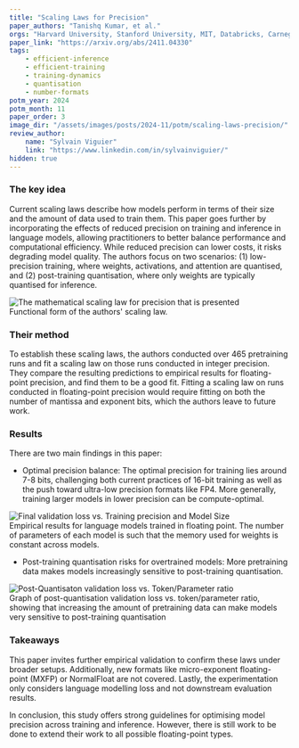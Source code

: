 ```yaml
---
title: "Scaling Laws for Precision"
paper_authors: "Tanishq Kumar, et al."
orgs: "Harvard University, Stanford University, MIT, Databricks, Carnegie Mellon University"
paper_link: "https://arxiv.org/abs/2411.04330"
tags:
    - efficient-inference
    - efficient-training
    - training-dynamics
    - quantisation
    - number-formats
potm_year: 2024
potm_month: 11
paper_order: 3
image_dir: "/assets/images/posts/2024-11/potm/scaling-laws-precision/"
review_author:
    name: "Sylvain Viguier"
    link: "https://www.linkedin.com/in/sylvainviguier/"
hidden: true
---
```


### The key idea

Current scaling laws describe how models perform in terms of their size and the amount of data used to train them. This paper goes further by incorporating the effects of reduced precision on training and inference in language models, allowing practitioners to better balance performance and computational efficiency. While reduced precision can lower costs, it risks degrading model quality. The authors focus on two scenarios: (1) low-precision training, where weights, activations, and attention are quantised, and (2) post-training quantisation, where only weights are typically quantised for inference.

<img src="{{ page.image_dir | append: 'figure_1.png' | relative_url }}" alt="The mathematical scaling law for precision that is presented" class="constrained_img_large">
<figcaption>Functional form of the authors' scaling law.</figcaption>

### Their method

To establish these scaling laws, the authors conducted over 465 pretraining runs and fit a scaling law on those runs conducted in integer precision. They compare the resulting predictions to empirical results for floating-point precision, and find them to be a good fit. Fitting a scaling law on runs conducted in floating-point precision would require fitting on both the number of mantissa and exponent bits, which the authors leave to future work.

### Results

There are two main findings in this paper:

- Optimal precision balance: The optimal precision for training lies around 7-8 bits, challenging both current practices of 16-bit training as well as the push toward ultra-low precision formats like FP4. More generally, training larger models in lower precision can be compute-optimal.

<img src="{{ page.image_dir | append: 'figure_2.png' | relative_url }}" alt="Final validation loss vs. Training precision and Model Size" class="constrained_img_large">
<figcaption>Empirical results for language models trained in floating point. The number of parameters of each model is such that the memory used for weights is constant across models.</figcaption>

- Post-training quantisation risks for overtrained models: More pretraining data makes models increasingly sensitive to post-training quantisation.

<img src="{{ page.image_dir | append: 'figure_3.png' | relative_url }}" alt="Post-Quantisaton validation loss vs. Token/Parameter ratio" class="constrained_img_large">
<figcaption>Graph of post-quantisation validation loss vs. token/parameter ratio, showing that increasing the amount of pretraining data can make models very sensitive to post-training quantisation</figcaption>

### Takeaways

This paper invites further empirical validation to confirm these laws under broader setups. Additionally, new formats like micro-exponent floating-point (MXFP) or NormalFloat are not covered. Lastly, the experimentation only considers language modelling loss and not downstream evaluation results.

In conclusion, this study offers strong guidelines for optimising model precision across training and inference. However, there is still work to be done to extend their work to all possible floating-point types.